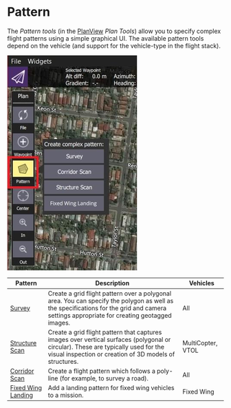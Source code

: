 # Pattern

The _Pattern tools_ (in the [PlanView](../plan_view/plan_view.md) _Plan Tools_) allow you to specify complex flight patterns using a simple graphical UI.
The available pattern tools depend on the vehicle (and support for the vehicle-type in the flight stack).

![Pattern Tool (Plan Tools)](../../../assets/plan/pattern/pattern_tool.jpg)

| Pattern                                                          | Description                                                                                                                                                                                                                                     | Vehicles          |
| ---------------------------------------------------------------- | ----------------------------------------------------------------------------------------------------------------------------------------------------------------------------------------------------------------------------------------------- | ----------------- |
| [Survey](../plan_view/pattern_survey.md)                         | Create a grid flight pattern over a polygonal area. You can specify the polygon as well as the specifications for the grid and camera settings appropriate for creating geotagged images.                       | All               |
| [Structure Scan](../plan_view/pattern_structure_scan_v2.md)      | Create a grid flight pattern that captures images over vertical surfaces (polygonal or circular). These are typically used for the visual inspection or creation of 3D models of structures. | MultiCopter, VTOL |
| [Corridor Scan](../plan_view/pattern_corridor_scan.md)           | Create a flight pattern which follows a poly-line (for example, to survey a road).                                                                                                                           | All               |
| [Fixed Wing Landing](../plan_view/pattern_fixed_wing_landing.md) | Add a landing pattern for fixed wing vehicles to a mission.                                                                                                                                                                     | Fixed Wing        |

